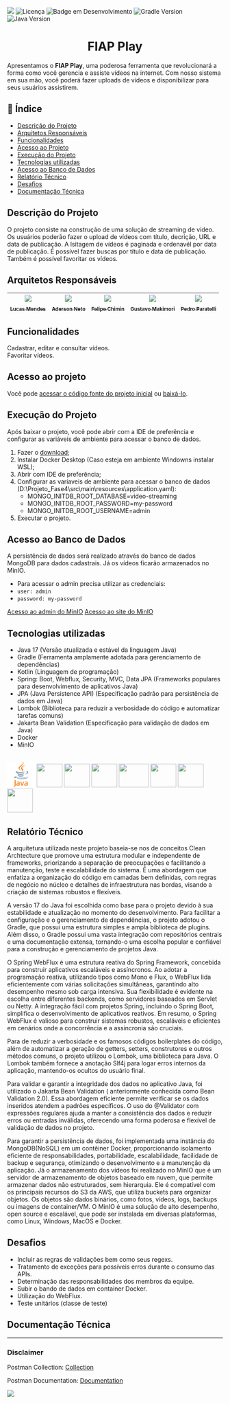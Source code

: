 ![](https://i.imgur.com/kz4z3S7.jpg) 
![Licença](https://img.shields.io/badge/license-MIT-green)
![Badge em Desenvolvimento](https://img.shields.io/badge/release%20date-november/08-yellow)
![Gradle Version](https://img.shields.io/badge/gradle-8.4.0-blue)
![Java Version](https://img.shields.io/badge/java-17-blue)

# <h1 align="center">FIAP Play</h1>

Apresentamos o **FIAP Play**, uma poderosa ferramenta que revolucionará a forma como você gerencia e assiste vídeos na internet. Com nosso sistema em sua mão, você poderá fazer uploads de vídeos e
disponibilizar para seus usuários assistirem.

## 📄 Índice

* [Descrição do Projeto](#descrição-do-projeto)
* [Arquitetos Responsáveis](#arquitetos-responsáveis)
* [Funcionalidades](#funcionalidades)
* [Acesso ao Projeto](#acesso-ao-projeto)
* [Execução do Projeto](#execução-do-projeto)
* [Tecnologias utilizadas](#tecnologias-utilizadas)
* [Acesso ao Banco de Dados](#acesso-ao-banco-de-dados)
* [Relatório Técnico](#relatório-técnico)
* [Desafios](#desafios)
* [Documentação Técnica](#documentação-técnica)

## Descrição do Projeto

O projeto consiste na construção de uma solução de streaming de vídeo. Os usuários poderão fazer o upload de vídeos com título, decrição, URL e data de publicação.
A lsitagem de vídeos é paginada e ordenavél por data de publicação. É possível fazer buscas por título e data de publicação. Também é possível favoritar os vídeos.

## Arquitetos Responsáveis

| [<img src="https://avatars.githubusercontent.com/u/42851702?v=4" width=115><br><sub>Lucas Mendes</sub>](https://github.com/Luzeraaa) | [<img src="https://avatars.githubusercontent.com/u/56560361?v=4" width=115><br><sub>Aderson Neto</sub>](https://github.com/avcneto) | [<img src="https://avatars.githubusercontent.com/u/19624216?v=4" width=115><br><sub>Felipe Chimin</sub>](https://github.com/flpchimin) | [<img src="https://avatars.githubusercontent.com/u/52970727?v=4" width=115><br><sub>Gustavo Makimori</sub>](https://github.com/gyfmaki) | [<img src="https://avatars.githubusercontent.com/u/88151987?v=4" width=115><br><sub>Pedro Paratelli</sub>](https://github.com/PedroParatelli) |
|:------------------------------------------------------------------------------------------------------------------------------------:|:-----------------------------------------------------------------------------------------------------------------------------------:|:--------------------------------------------------------------------------------------------------------------------------------------:|:---------------------------------------------------------------------------------------------------------------------------------------:|:---------------------------------------------------------------------------------------------------------------------------------------------:|

## Funcionalidades

Cadastrar, editar e consultar vídeos.  
Favoritar vídeos.

## Acesso ao projeto

Você pode [acessar o código fonte do projeto inicial](https://github.com/avcneto/postech-video-streaming)
ou [baixá-lo](https://github.com/avcneto/postech-video-streaming/archive/refs/heads/main.zip).


## Execução do Projeto

Após baixar o projeto, você pode abrir com a IDE de preferência e configurar as variáveis de ambiente para acessar o
banco de dados.

1. Fazer o [download](https://github.com/avcneto/postech-video-streaming/archive/refs/heads/main.zip);
2. Instalar Docker Desktop (Caso esteja em ambiente Windowns instalar WSL);
3. Abrir com IDE de preferência;
4. Configurar as varíaveis de ambiente para acessar o banco de dados (D:\Projeto_Fase4\src\main\resources\application.yaml):
    * MONGO_INITDB_ROOT_DATABASE=video-streaming
    * MONGO_INITDB_ROOT_PASSWORD=my-password
    * MONGO_INITDB_ROOT_USERNAME=admin
5. Executar o projeto.

## Acesso ao Banco de Dados

A persistência de dados será realizado através do banco de dados MongoDB para dados cadastrais. 
Já os vídeos ficarão armazenados no MinIO.

- Para acessar o admin precisa utilizar as credenciais:
- ``user: admin``
- ``password: my-password``

[Acesso ao admin do MinIO](http://localhost:9001/browse/)
[Acesso ao site do MinIO](https://min.io/)

## Tecnologias utilizadas

- Java 17 (Versão atualizada e estável da linguagem Java)
- Gradle (Ferramenta amplamente adotada para gerenciamento de dependências)
- Kotlin (Linguagem de programação)
- Spring: Boot, Webflux, Security, MVC, Data JPA (Frameworks populares para desenvolvimento de aplicativos Java)
- JPA (Java Persistence API) (Especificação padrão para persistência de dados em Java)
- Lombok (Biblioteca para reduzir a verbosidade do código e automatizar tarefas comuns)
- Jakarta Bean Validation (Especificação para validação de dados em Java)
- Docker
- MinIO


<div style="display: inline_block"><br>
<img src=https://raw.githubusercontent.com/github/explore/5b3600551e122a3277c2c5368af2ad5725ffa9a1/topics/java/java.png width="65" height="60"
/>
<img src=https://www.eclipse.org/community/eclipse_newsletter/2015/may/images/gradlephant.png width="60" height="55"
/>
<img src=https://repository-images.githubusercontent.com/389429650/7105a193-ad96-45cc-a3be-87cdfda75ebe width="60" height="55"
/>
<img src=https://th.bing.com/th/id/R.d8469eae9c8a4aa8ba0104a9d636d5f8?rik=WXdhpHKO0QTl6g&riu=http%3a%2f%2fhmkcode.github.io%2fimages%2fspring%2fspring.png&ehk=l%2b%2fhOIEAi407AyPHHjQT0NnUHU%2fH%2bjQzbnquLbAEdSI%3d&risl=&pid=ImgRaw&r=0 width="60" height="55" width="60" height="55"
/>
<img src=https://i.imgur.com/LjohcGj.png width="70" height="55" width="70" height="55"
/>
<img src=https://www.mundodocker.com.br/wp-content/uploads/2015/06/docker_facebook_share.png width="60" height="55" width="60" height="55"
/>
<img src=https://oopy.lazyrockets.com/api/v2/notion/image?src=https:%2F%2Fs3-us-west-2.amazonaws.com%2Fsecure.notion-static.com%2F3ed7a304-a24b-4c45-831f-1755950e4260%2Flombok.png&blockId=552b6017-489d-4bcd-bb44-803f5e94bac9&width=256   width="60" height="55"
/>
<img src=https://i.imgur.com/xvCUS6W.png   width="60" height="55"
/>
</div>

## Relatório Técnico

A arquitetura utilizada neste projeto baseia-se nos de conceitos Clean Archtecture que
promove uma estrutura modular e independente de frameworks, priorizando a separação de preocupações e facilitando a manutenção, teste e escalabilidade do sistema. É uma abordagem que enfatiza a organização do código em camadas bem definidas, com regras de negócio no núcleo e detalhes de infraestrutura nas bordas, 
visando a criação de sistemas robustos e flexíveis.

A versão 17 do Java foi escolhida como base para o projeto devido à sua estabilidade e atualização no momento do
desenvolvimento. Para facilitar a configuração e o gerenciamento de dependências, o projeto adotou o Gradle, que possui
uma estrutura simples e ampla biblioteca de plugins. Além disso, o Gradle possui uma vasta integração com repositórios
centrais e uma
documentação extensa, tornando-o uma escolha popular e confiável para a construção e gerenciamento de projetos Java.

O Spring WebFlux é uma estrutura reativa do Spring Framework, concebida para construir aplicativos escaláveis e assíncronos. Ao adotar a programação reativa, utilizando tipos como Mono e Flux,
o WebFlux lida eficientemente com várias solicitações simultâneas, garantindo alto desempenho mesmo sob carga intensiva. Sua flexibilidade é evidente na escolha entre diferentes backends, como servidores baseados em Servlet ou Netty. 
A integração fácil com projetos Spring, incluindo o Spring Boot, simplifica o desenvolvimento de aplicativos reativos. Em resumo, o Spring WebFlux é valioso para construir sistemas robustos, escaláveis e eficientes em cenários onde a concorrência e a assincronia são cruciais.

Para de reduzir a verbosidade e os famosos códigos boilerplates do código, além de automatizar a geração de getters,
setters, construtores e outros métodos comuns, o projeto utilizou o Lombok, uma biblioteca para Java. O Lombok também
fornece a anotação Slf4j para logar erros internos da aplicação, mantendo-os ocultos do usuário final.

Para validar e garantir a integridade dos dados no aplicativo Java, foi utilizado o Jakarta Bean Validation (
anteriormente conhecida como Bean Validation 2.0).
Essa abordagem eficiente permite verificar se os dados inseridos atendem a padrões específicos. O uso do @Validator com expressões regulares ajuda a manter a consistência dos
dados e reduzir erros ou entradas inválidas, oferecendo uma forma poderosa e flexível de validação de dados no projeto.

Para garantir a persistência de dados, foi implementada uma instância do MongoDB(NoSQL) em um contêiner Docker,
proporcionando isolamento eficiente de responsabilidades, portabilidade, escalabilidade, facilidade de backup e
segurança, otimizando o desenvolvimento e a manutenção da aplicação. Já o armazenamento dos vídeos foi realizado no MinIO que é um servidor de armazenamento de objetos baseado em nuvem, que permite armazenar dados não estruturados, sem hierarquia. Ele é compatível com os principais recursos do S3 da AWS, 
que utiliza buckets para organizar objetos. Os objetos são dados binários, como fotos, vídeos, logs, backups ou imagens de container/VM. O MinIO é uma solução de alto desempenho, open source e escalável, que pode ser instalada em diversas plataformas, como Linux, Windows, MacOS e Docker.

## Desafios

- Incluir as regras de validações bem como seus regexs.
- Tratamento de exceções para possíveis erros durante o consumo das APIs.
- Determinação das responsabilidades dos membros da equipe.
- Subir o bando de dados em container Docker.
- Utilização do WebFlux.
- Teste unitários (classe de teste)

## Documentação Técnica

***

### Disclaimer

Postman Collection: [Collection](src/main/resources/doc/video-streaming.postman_collection.json)

Postman Documentation: [Documentation](https://documenter.getpostman.com/view/16265912/2s9YysCMDJ)

![](https://i.imgur.com/L0pe30T.png)
